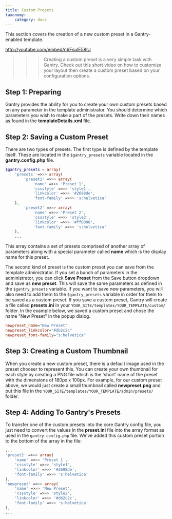 ```yaml
---
title: Custom Presets
taxonomy:
    category: docs
---
```


This section covers the creation of a new custom preset in a Gantry-enabled template.

http://youtube.com/embed/n6FsulE58lU

>>> Creating a custom preset is a very simple task with Gantry. Check out this short video on how to customize your layout then create a custom preset based on your configuration options.


Step 1: Preparing
-----------------
Gantry provides the ability for you to create your own custom presets based on any parameter in the template administrator. You should determine which parameters you wish to make a part of the presets. Write down their names as found in the **templateDetails.xml** file.


Step 2: Saving a Custom Preset
------------------------------
There are two types of presets. The first type is defined by the template itself. These are located in the `$gantry_presets` variable located in the **gantry.config.php** file.

```php
$gantry_presets = array(
    'presets' =>>> array(
        'preset1' =>>> array(
            'name' =>>> 'Preset 1',
            'cssstyle' =>>> 'style1',
            'linkcolor' =>>> '#2698de',
            'font-family' =>>> 's:helvetica'
    ),
        'preset2' =>>> array(
            'name' =>>> 'Preset 2',
            'cssstyle' =>>> 'style2',
            'linkcolor' =>>> '#ff0000',
            'font-family' =>>> 's:helvetica'
    ),
    ...
```

This array contains a set of presets comprised of another array of parameters along with a special parameter called **name** which is the display name for this preset.

The second kind of preset is the custom preset you can save from the template administrator. If you set a bunch of parameters in the administrator, you can click **Save Preset** from the Save button dropdown and save as **new preset**. This will save the same parameters as defined in the `$gantry_presets` variable. If you want to save new parameters, you will also need to add them to the `$gantry_presets` variable in order for them to be saved as a custom preset. If you save a custom preset, Gantry will create a file called **presets.ini** in your `YOUR_SITE/templates/YOUR_TEMPLATE/custom/` folder. In the example below, we saved a custom preset and chose the name "New Preset" in the popup dialog.

```ini
newpreset_name="New Preset"
newpreset_linkcolor="#db2c2c"
newpreset_font-family="s:helvetica"
```

Step 3: Creating a Custom Thumbnail
-----------------------------------
When you create a new custom preset, there is a default image used in the preset chooser to represent this. You can create your own thumbnail for each style by creating a PNG file which is the 'short' name of the preset with the dimensions of 180px x 100px. For example, for our custom preset above, we would just create a small thumbnail called **newpreset.png** and put this file in the `YOUR_SITE/templates/YOUR_TEMPLATE/admin/presets/` folder.


Step 4: Adding To Gantry's Presets
----------------------------------
To transfer one of the custom presets into the core Gantry config file, you just need to convert the values in the **preset.ini** file into the array format as used in the `gantry.config.php` file. We've added this custom preset portion to the bottom of the array in the file:

```php
...
'preset2' =>>> array(
    'name' =>>> 'Preset 1',
    'cssstyle' =>>> 'style1',
    'linkcolor' =>>> '#2698de',
    'font-family' =>>> 's:helvetica'
),
'newpreset' =>>> array(
    'name' =>>> 'New Preset',
    'cssstyle' =>>> 'style2',
    'linkcolor' =>>> '#db2c2c',
    'font-family' =>>> 's:helvetica'
),
...
```
